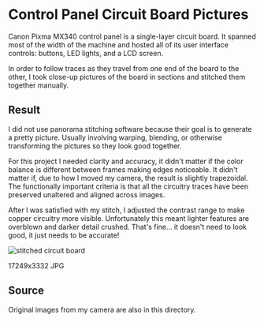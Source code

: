 # Control Panel Circuit Board Pictures

Canon Pixma MX340 control panel is a single-layer circuit board.
It spanned most of the width of the machine and hosted all of its user
interface controls: buttons, LED lights, and a LCD screen.

In order to follow traces as they travel from one end of the board to
the other, I took close-up pictures of the board in sections and
stitched them together manually.

## Result

I did not use panorama stitching software because their goal is to generate
a pretty picture. Usually involving warping, blending, or otherwise
transforming the pictures so they look good together.

For this project I needed clarity and accuracy, it didn't matter if the
color balance is different between frames making edges noticeable. It didn't
matter if, due to how I moved my camera, the result is slightly trapezoidal.
The functionally important criteria is that all the circuitry traces have
been preserved unaltered and aligned across images.

After I was satisfied with my stitch, I adjusted the contrast range to make
copper circuitry more visible. Unfortunately this meant lighter features are
overblown and darker detail crushed. That's fine... it doesn't need to look
good, it just needs to be accurate!

![stitched circuit board](./canon%20pixma%20mx340%20control%20panel%20pcb%20stitch%20exagerrated%20contrast.jpg)

17249x3332 JPG

## Source

Original images from my camera are also in this directory.
